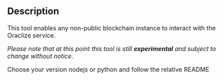 ## Description
This tool enables any non-public blockchain instance to interact with the Oraclize service.

_Please note that at this point this tool is still **experimental** and subject to change without notice._


Choose your version nodejs or python and follow the relative README
